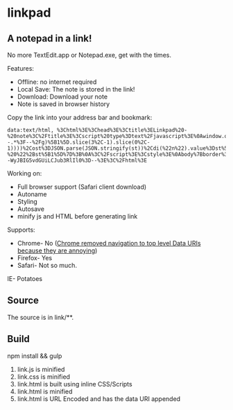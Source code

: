 # linkpad

## A notepad in a link!

No more TextEdit.app or Notepad.exe, get with the times.

Features:

* Offline: no internet required
* Local Save: The note is stored in the link!
* Download: Download your note
* Note is saved in browser history

Copy the link into your address bar and bookmark:
```
data:text/html, %3Chtml%3E%3Chead%3E%3Ctitle%3ELinkpad%20-%20note%3C%2Ftitle%3E%3Cscript%20type%3Dtext%2Fjavascript%3E%0Awindow.onbeforeunload%3Dfunction()%7Breturn%22Really%20leave%3F%22%7D%3Bvar%20st%2Cost%2Cdi%3Dfunction(n)%7Breturn%20document.getElementById(n)%7D%2Cs%3Dfunction()%7Bst%5B0%5D%3Ddi(%22n%22).value%2Cst%5B1%5D%3Ddi(%22i%22).value%2Cwindow.onbeforeunload%3Dnull%2Cwindow.location.href%3Dwindow.location.href.replace(encodeURIComponent(btoa(JSON.stringify(ost)))%2CencodeURIComponent(btoa(JSON.stringify(st))))%7D%2Cd%3Dfunction()%7Bdi(%22d%22).download%3Ddi(%22i%22).value%2B%22.txt%22%2Cdi(%22d%22).href%3D%22data%3Atext%2Fplain%3Bbase64%2C%22%2Bbtoa(di(%22n%22).value)%7D%2Col%3Dfunction()%7Bst%3DJSON.parse(atob(decodeURIComponent(window.location.href.match(%2F!--.*%3F--%2Fg)%5B1%5D.slice(3%2C-1).slice(0%2C-1))))%2Cost%3DJSON.parse(JSON.stringify(st))%2Cdi(%22n%22).value%3Dst%5B0%5D%2Cdi(%22i%22).value%3Dst%5B1%5D%2Cdocument.title%3D%22Linkpad%20-%20%22%2Bst%5B1%5D%7D%3B%0A%3C%2Fscript%3E%3Cstyle%3E%0Abody%7Bborder%3A2px%20solid%20grey%7D%23n%7Bborder%3A1px%20solid%20grey%3Bheight%3A100%25%3Bwidth%3A100%25%7D%0A%3C%2Fstyle%3E%3C%2Fhead%3E%3Cbody%20onload%3Dol()%3B%3E%3Cinput%20id%3Di%20type%3Dtext%3E.txt%20%3Ca%20id%3Dd%20href%3D%22%2F%22%20onclick%3Dd()%20download%3Dnote.txt%3EDownload%3C%2Fa%3E%20%3Ca%20id%3Ds%20href%3D%22%2F%22%20onclick%3D%22s()%3B%20return%20false%3B%22%3ESave%3C%2Fa%3E%3Cbr%3E%3Ctextarea%20id%3Dn%20autofocus%3E%3C%2Ftextarea%3E%3C%2Fbody%3E%3C!--WyJBIG5vdGUiLCJub3RlIl0%3D--%3E%3C%2Fhtml%3E
```

Working on:
- Full browser support (Safari client download)
- Autoname
- Styling
- Autosave
- minify js and HTML before generating link

Supports:
* Chrome- No ([Chrome removed navigation to top level Data URIs because they are annoying](https://groups.google.com/a/chromium.org/forum/#!topic/blink-dev/GbVcuwg_QjM%5B1-25%5D))
* Firefox- Yes
* Safari- Not so much.

IE- Potatoes

## Source
The source is in link/**.

## Build
npm install && gulp

1. link.js is minified
2. link.css is minified
3. link.html is built using inline CSS/Scripts
4. link.html is minified
5. link.html is URL Encoded and has the data URI appended


